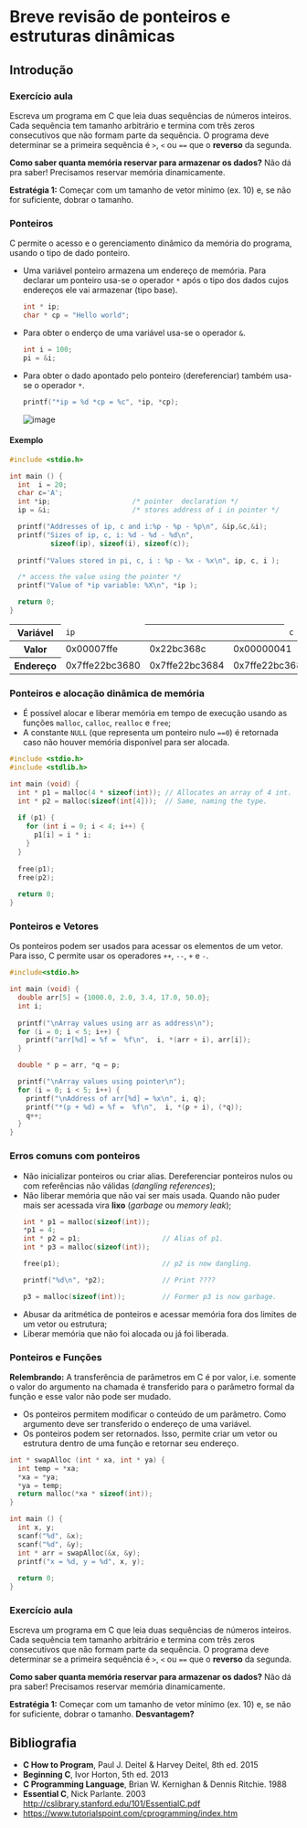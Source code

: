 
# Breve revisão de ponteiros e estruturas dinâmicas

## Introdução

### Exercício aula

Escreva um programa em C que leia duas sequências de números inteiros. Cada sequência tem tamanho
arbitrário e termina com três zeros consecutivos que não formam parte da sequência. O programa
deve determinar se a primeira sequência é `>`, `<` ou `==` que o **reverso** da segunda.

**Como saber quanta memória reservar para armazenar os dados?** Não dá pra saber! Precisamos reservar
memória dinamicamente.

**Estratégia 1:** Começar com um tamanho de vetor mínimo (ex. 10) e, se não for suficiente, dobrar
o tamanho.

### Ponteiros

C permite o acesso e o gerenciamento dinâmico da memória do programa, usando o tipo de dado ponteiro.

- Uma variável ponteiro armazena um endereço de memória. Para declarar um ponteiro usa-se o operador
`*` após o tipo dos dados cujos endereços ele vai armazenar (tipo base).
  ```c
  int * ip;
  char * cp = "Hello world";
  ```
- Para obter o enderço de uma variável usa-se o operador `&`.
  ```c
  int i = 100;
  pi = &i;
  ```
- Para obter o dado apontado pelo ponteiro (dereferenciar) também usa-se o operador `*`.
  ```c
  printf("*ip = %d *cp = %c", *ip, *cp);
  ```
  
  ![image](https://user-images.githubusercontent.com/14254807/36484998-c382450c-16f9-11e8-9bd2-9efd52595196.png)

#### Exemplo

```c
#include <stdio.h>

int main () {
  int  i = 20; 
  char c='A';  
  int *ip;                    /* pointer  declaration */
  ip = &i;                    /* stores address of i in pointer */

  printf("Addresses of ip, c and i:%p - %p - %p\n", &ip,&c,&i);
  printf("Sizes of ip, c, i: %d - %d - %d\n", 
          sizeof(ip), sizeof(i), sizeof(c));
   
  printf("Values stored in pi, c, i : %p - %x - %x\n", ip, c, i );

  /* access the value using the pointer */
  printf("Value of *ip variable: %X\n", *ip );

  return 0;
}
```

<table>
	<thead>
		<tr>
			<th>Variável</th>
			<td><code>ip</code></td>
			<th></th>
			<th></th>
			<th></th>
			<th></th>
			<td><code>c</code></td>
			<td><code>i</code></td>
			<th></th>
		</tr>
	</thead>
	<tbody>
		<tr>
			<th>Valor</th>
			<td>0x00007ffe</td>
			<td>0x22bc368c</td>
			<td colspan="4">0x00000041</td>
			<td>0x00000014</td>
			<td>0x????????</td>
		</tr>
		<tr>
			<th>Endereço</th>
			<td>0x7ffe22bc3680</td>
			<td>0x7ffe22bc3684</td>
			<td colspan="4">0x7ffe22bc3688</td>
			<td>0x7ffe22bc368c</td>
			<td>0x7ffe22bc3690</td>
		</tr>
	</tbody>
</table>

### Ponteiros e alocação dinâmica de memória

- É possível alocar e liberar memória em tempo de execução usando as funções `malloc`, `calloc`, 
`realloc` e `free`;
- A constante `NULL` (que representa um ponteiro nulo `==0`) é retornada caso não houver memória
disponível para ser alocada.

```c
#include <stdio.h>
#include <stdlib.h>

int main (void) {
  int * p1 = malloc(4 * sizeof(int)); // Allocates an array of 4 int.
  int * p2 = malloc(sizeof(int[4]));  // Same, naming the type.
  
  if (p1) {
    for (int i = 0; i < 4; i++) {
      p1[i] = i * i;
    }
  }
  
  free(p1);
  free(p2);
  
  return 0;
}
```

### Ponteiros e Vetores

Os ponteiros podem ser usados para acessar os elementos de um vetor. Para isso, C permite usar
os operadores `++`, `--`, `+` e `-`.

```c
#include<stdio.h>

int main (void) {
  double arr[5] = {1000.0, 2.0, 3.4, 17.0, 50.0}; 
  int i;
   
  printf("\nArray values using arr as address\n");
  for (i = 0; i < 5; i++) {
    printf("arr[%d] = %f =  %f\n",  i, *(arr + i), arr[i]);
  }

  double * p = arr, *q = p;

  printf("\nArray values using pointer\n");
  for (i = 0; i < 5; i++) {
    printf("\nAddress of arr[%d] = %x\n", i, q);
    printf("*(p + %d) = %f =  %f\n",  i, *(p + i), (*q));
    q++;
  }
}
```


### Erros comuns com ponteiros

- Não inicializar ponteiros ou criar alias. Dereferenciar ponteiros nulos ou com referências não
válidas (*dangling references*);
- Não liberar memória que não vai ser mais usada. Quando não puder mais ser acessada vira **lixo**
(*garbage* ou *memory leak*);
  ```c
  int * p1 = malloc(sizeof(int));
  *p1 = 4;
  int * p2 = p1;                    // Alias of p1.
  int * p3 = malloc(sizeof(int));
  
  free(p1);                         // p2 is now dangling.
  
  printf("%d\n", *p2);              // Print ????
  
  p3 = malloc(sizeof(int));         // Former p3 is now garbage.
  ```
- Abusar da aritmética de ponteiros e acessar memória fora dos limites de um vetor ou estrutura;
- Liberar memória que não foi alocada ou já foi liberada.

### Ponteiros e Funções

**Relembrando:** A transferência de parâmetros em C é por valor, i.e. somente o valor do argumento
na chamada é transferido para o parâmetro formal da função e esse valor não pode ser mudado.

- Os ponteiros permitem modificar o conteúdo de um parâmetro. Como argumento deve ser transferido
o endereço de uma variável.
- Os ponteiros podem ser retornados. Isso, permite criar um vetor ou estrutura dentro de uma função
e retornar seu endereço.

```c
int * swapAlloc (int * xa, int * ya) {
  int temp = *xa;
  *xa = *ya;
  *ya = temp;
  return malloc(*xa * sizeof(int));
}

int main () {
  int x, y;
  scanf("%d", &x);
  scanf("%d", &y);
  int * arr = swapAlloc(&x, &y);
  printf("x = %d, y = %d", x, y);
  
  return 0;
}
```

### Exercício aula

Escreva um programa em C que leia duas sequências de números inteiros. Cada sequência tem tamanho
arbitrário e termina com três zeros consecutivos que não formam parte da sequência. O programa
deve determinar se a primeira sequência é `>`, `<` ou `==` que o **reverso** da segunda.

**Como saber quanta memória reservar para armazenar os dados?** Não dá pra saber! Precisamos reservar
memória dinamicamente.

**Estratégia 1:** Começar com um tamanho de vetor mínimo (ex. 10) e, se não for suficiente, dobrar
o tamanho. **Desvantagem?**

## Bibliografia

- **C How to Program**, Paul J. Deitel & Harvey Deitel, 8th ed. 2015
- **Beginning C**, Ivor Horton, 5th ed. 2013
- **C Programming Language**, Brian W. Kernighan & Dennis Ritchie. 1988
- **Essential C**, Nick Parlante. 2003
  http://cslibrary.stanford.edu/101/EssentialC.pdf
- https://www.tutorialspoint.com/cprogramming/index.htm